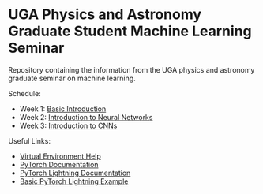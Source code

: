 # UGA Physics and Astronomy Graduate Student Machine Learning Seminar
Repository containing the information from the UGA physics and astronomy graduate seminar on machine learning.


Schedule:

* Week 1: [Basic Introduction](https://github.com/j-p-terry/uga_grad_physics_ml/blob/main/Notebooks/basic_ml_intro.ipynb)
* Week 2: [Introduction to Neural Networks](https://github.com/j-p-terry/uga_grad_physics_ml/blob/main/Notebooks/intro_to_neural_networks.ipynb)
* Week 3: [Introduction to CNNs](https://github.com/j-p-terry/uga_grad_physics_ml/blob/main/Notebooks/intro_to_cnns.ipynb)

Useful Links:

* [Virtual Environment Help](https://www.geeksforgeeks.org/set-up-virtual-environment-for-python-using-anaconda/)
* [PyTorch Documentation](https://pytorch.org/)
* [PyTorch Lightning Documentation](https://lightning.ai/docs/pytorch/stable/)
* [Basic PyTorch Lightning Example](https://lightning.ai/docs/pytorch/latest/starter/introduction.html)